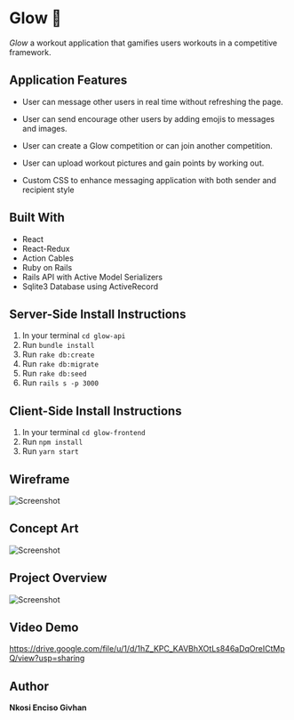 # Glow 💫

*Glow* a workout application that gamifies users workouts in a competitive framework.

## Application Features
- User can message other users in real time without refreshing the page.

- User can send encourage other users by adding emojis to messages and images.

- User can create a Glow competition or can join another competition.

- User can upload workout pictures and gain points by working out.

- Custom CSS to enhance messaging application with both sender and recipient style

## Built With
- React
- React-Redux
- Action Cables
- Ruby on Rails
- Rails API with Active Model Serializers
- Sqlite3 Database using ActiveRecord

## Server-Side Install Instructions
1. In your terminal `cd glow-api`
2. Run `bundle install`
3. Run `rake db:create`
4. Run `rake db:migrate`
5. Run `rake db:seed`
6. Run `rails s -p 3000`

## Client-Side Install Instructions
1. In your terminal `cd glow-frontend`
2. Run `npm install`
3. Run `yarn start`


## Wireframe
![Screenshot](https://res.cloudinary.com/kos2kos/image/upload/v1544476763/wireframe2.png)

## Concept Art
![Screenshot](https://res.cloudinary.com/kos2kos/image/upload/v1544476763/conceptArt.png)

## Project Overview

![Screenshot](https://res.cloudinary.com/kos2kos/image/upload/v1544476762/GlowArt.png)

## Video Demo
https://drive.google.com/file/u/1/d/1hZ_KPC_KAVBhXOtLs846aDqOreICtMpQ/view?usp=sharing

## Author
**Nkosi Enciso Givhan**

